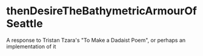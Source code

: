 # thenDesireTheBathymetricArmourOfSeattle
A response to Tristan Tzara's "To Make a Dadaist Poem", or perhaps an implementation of it
